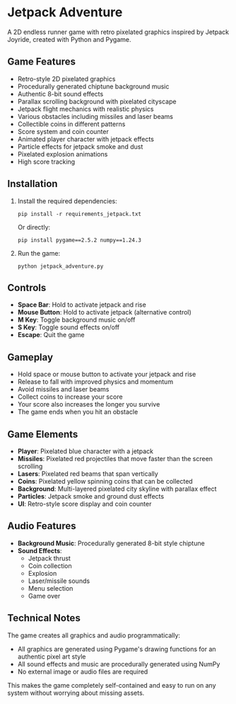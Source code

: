 # Jetpack Adventure

A 2D endless runner game with retro pixelated graphics inspired by Jetpack Joyride, created with Python and Pygame.

## Game Features

- Retro-style 2D pixelated graphics
- Procedurally generated chiptune background music
- Authentic 8-bit sound effects
- Parallax scrolling background with pixelated cityscape
- Jetpack flight mechanics with realistic physics
- Various obstacles including missiles and laser beams
- Collectible coins in different patterns
- Score system and coin counter
- Animated player character with jetpack effects
- Particle effects for jetpack smoke and dust
- Pixelated explosion animations
- High score tracking

## Installation

1. Install the required dependencies:
   ```
   pip install -r requirements_jetpack.txt
   ```
   
   Or directly:
   ```
   pip install pygame==2.5.2 numpy==1.24.3
   ```

2. Run the game:
   ```
   python jetpack_adventure.py
   ```

## Controls

- **Space Bar**: Hold to activate jetpack and rise
- **Mouse Button**: Hold to activate jetpack (alternative control)
- **M Key**: Toggle background music on/off
- **S Key**: Toggle sound effects on/off
- **Escape**: Quit the game

## Gameplay

- Hold space or mouse button to activate your jetpack and rise
- Release to fall with improved physics and momentum
- Avoid missiles and laser beams
- Collect coins to increase your score
- Your score also increases the longer you survive
- The game ends when you hit an obstacle

## Game Elements

- **Player**: Pixelated blue character with a jetpack
- **Missiles**: Pixelated red projectiles that move faster than the screen scrolling
- **Lasers**: Pixelated red beams that span vertically
- **Coins**: Pixelated yellow spinning coins that can be collected
- **Background**: Multi-layered pixelated city skyline with parallax effect
- **Particles**: Jetpack smoke and ground dust effects
- **UI**: Retro-style score display and coin counter

## Audio Features

- **Background Music**: Procedurally generated 8-bit style chiptune
- **Sound Effects**:
  - Jetpack thrust
  - Coin collection
  - Explosion
  - Laser/missile sounds
  - Menu selection
  - Game over

## Technical Notes

The game creates all graphics and audio programmatically:
- All graphics are generated using Pygame's drawing functions for an authentic pixel art style
- All sound effects and music are procedurally generated using NumPy
- No external image or audio files are required

This makes the game completely self-contained and easy to run on any system without worrying about missing assets.
